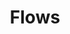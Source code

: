 ---
title: "Flows"
linkTitle: "Flows"
description: "Data types used for working with Flows."
weight: 1
---